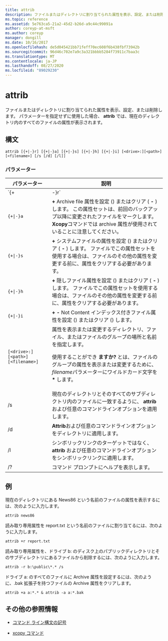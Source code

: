 ```yaml
---
title: attrib
description: ファイルまたはディレクトリに割り当てられた属性を表示、設定、または削除する、attrib コマンドの参照記事です。
ms.topic: reference
ms.assetid: 5e763ca5-21a2-45d2-b26d-a9c44c99091a
author: coreyp-at-msft
ms.author: coreyp
manager: dongill
ms.date: 10/16/2017
ms.openlocfilehash: de5d045421bb71feff70ec608f6b438fbf73942b
ms.sourcegitcommit: 96d46c702e7a9c3a321bbbb5284f73911c7baa3c
ms.translationtype: MT
ms.contentlocale: ja-JP
ms.lasthandoff: 08/27/2020
ms.locfileid: "89029230"
---
```

# <a name="attrib"></a>attrib

ファイルまたはディレクトリに割り当てられた属性を表示、設定、または削除します。 パラメーターを指定せずに使用した場合、 **attrib** では、現在のディレクトリ内のすべてのファイルの属性が表示されます。

## <a name="syntax"></a>構文

```
attrib [{+|-}r] [{+|-}a] [{+|-}s] [{+|-}h] [{+|-}i] [<drive>:][<path>][<filename>] [/s [/d] [/l]]
```

### <a name="parameters"></a>パラメーター

| パラメーター | 説明 |
| --------- | ----------- |
| `{+|-}r` | 読み取り専用 **+** のファイル属性を設定 () またはクリア ( **-** ) します。 |
| `{+\|-}a` | **+** Archive file 属性を設定 () またはクリア ( **-** ) します。 この属性セットは、前回のバックアップ以降に変更されたファイルをマークします。 **Xcopy**コマンドでは archive 属性が使用されていることに注意してください。 |
| `{+\|-}s` | **+** システムファイルの属性を設定 () またはクリア ( **-** ) します。 ファイルでこの属性セットを使用する場合は、ファイルのその他の属性を変更する前に、属性をクリアする必要があります。 |
| `{+\|-}h` | **+** 隠しファイル属性を設定 () またはクリア ( **-** ) します。 ファイルでこの属性セットを使用する場合は、ファイルのその他の属性を変更する前に、属性をクリアする必要があります。 |
| `{+\|-}i` | **+** **-** Not Content インデックス付きファイル属性を設定 () またはクリア () します。 |
| `[<drive>:][<path>][<filename>]` | 属性を表示または変更するディレクトリ、ファイル、またはファイルのグループの場所と名前を指定します。<p>使用することができ **ますか?** とは、ファイルのグループの属性を表示または変更するために、 *filename*パラメーターにワイルドカード文字を **&#42;** します。 |
| /s | 現在のディレクトリとそのすべてのサブディレクトリ内のファイルに一致するように、 **attrib** および任意のコマンドラインオプションを適用します。 |
| /d | **Attrib**および任意のコマンドラインオプションをディレクトリに適用します。 |
| /l | シンボリックリンクのターゲットではなく、 **attrib** および任意のコマンドラインオプションをシンボリックリンクに適用します。 |
| /? | コマンド プロンプトにヘルプを表示します。 |

## <a name="examples"></a>例

現在のディレクトリにある News86 という名前のファイルの属性を表示するには、次のように入力します。

```
attrib news86
```

読み取り専用属性を report.txt という名前のファイルに割り当てるには、次のように入力します。

```
attrib +r report.txt
```

読み取り専用属性を、ドライブ b: のディスク上のパブリックディレクトリとそのサブディレクトリにあるファイルから削除するには、次のように入力します。

```
attrib -r b:\public\*.* /s
```

ドライブ a: のすべてのファイルに Archive 属性を設定するには、次のように、.bak 拡張子を持つファイルの Archive 属性をクリアします。

```
attrib +a a:*.* & attrib -a a:*.bak
```

## <a name="additional-references"></a>その他の参照情報

- [コマンド ライン構文の記号](command-line-syntax-key.md)

- [xcopy コマンド](xcopy.md)
